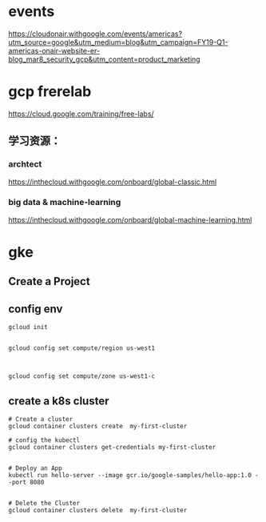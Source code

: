 

#  events

https://cloudonair.withgoogle.com/events/americas?utm_source=google&utm_medium=blog&utm_campaign=FY19-Q1-americas-onair-website-er-blog_mar8_security_gcp&utm_content=product_marketing




#  gcp frerelab
https://cloud.google.com/training/free-labs/


## 学习资源：

###   archtect
https://inthecloud.withgoogle.com/onboard/global-classic.html

### big data & machine-learning
https://inthecloud.withgoogle.com/onboard/global-machine-learning.html

# gke



## Create a Project 


## config env

```
gcloud init


gcloud config set compute/region us-west1



gcloud config set compute/zone us-west1-c

```


## create a k8s cluster 


```
# Create a cluster
gcloud container clusters create  my-first-cluster

# config the kubectl
gcloud container clusters get-credentials my-first-cluster


# Deploy an App
kubectl run hello-server --image gcr.io/google-samples/hello-app:1.0 --port 8080


# Delete the Cluster
gcloud container clusters delete  my-first-cluster

```
